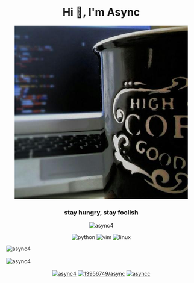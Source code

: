 <h1 align="center">Hi 👋, I'm Async</h1>

<p align="center">
  <img src="https://raw.githubusercontent.com/async4/async4/master/40704052.jpg" />
</p>

<h3 align="center">stay hungry, stay foolish</h3>

<p align="center"> <img src="https://komarev.com/ghpvc/?username=async4" alt="async4" /> </p>

<p align="center">
  <img src="https://devicons.github.io/devicon/devicon.git/icons/python/python-original.svg" alt="python" width="40" height="40"/>  
  <img src="https://devicons.github.io/devicon/devicon.git/icons/vim/vim-original.svg" alt="vim" width="40" height="40"/>
  <img src="https://devicons.github.io/devicon/devicon.git/icons/linux/linux-original.svg" alt="linux" width="40" height="40"/> 
</p>

<img src="https://github-readme-stats.vercel.app/api/top-langs/?username=async4&hide=html&theme=buefy" alt="async4" />
<p><img align="center" src="https://github-readme-stats.vercel.app/api?username=async4&show_icons=true&theme=buefy" alt="async4" /></p>

<p align="center">
<a href="https://dev.to/async4" target="blank"><img align="center" src="https://cdn.jsdelivr.net/npm/simple-icons@3.0.1/icons/dev-dot-to.svg" alt="async4" height="30" width="30" /></a>
<a href="https://stackoverflow.com/users/13956749/async" target="blank"><img align="center" src="https://cdn.jsdelivr.net/npm/simple-icons@3.0.1/icons/stackoverflow.svg" alt="13956749/async" height="30" width="30" /></a>
<a href="https://kaggle.com/asyncc" target="blank"><img align="center" src="https://cdn.jsdelivr.net/npm/simple-icons@3.0.1/icons/kaggle.svg" alt="asyncc" height="30" width="30" /></a>
</p>

